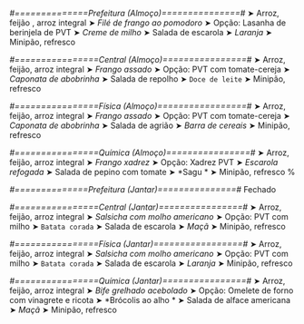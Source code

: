 
*#==============Prefeitura (Almoço)===============#*
➤ Arroz, feijão , arroz integral
➤ *Filé de frango ao pomodoro*
➤ Opção: Lasanha de berinjela de PVT 
➤ *Creme de milho*
➤ Salada de escarola
➤ *Laranja*
➤ Minipão, refresco

*#================Central (Almoço)================#*
➤ Arroz, feijão, arroz integral
➤ *Frango assado*
➤ Opção: PVT com tomate-cereja
➤ *Caponata de abobrinha*
➤ Salada de repolho
➤ `Doce de leite`
➤ Minipão, refresco

*#================Física (Almoço)=================#*
➤ Arroz, feijão, arroz integral
➤ *Frango assado*
➤ Opção: PVT com tomate-cereja
➤ *Caponata de abobrinha*
➤ Salada de agrião
➤ *Barra de cereais*
➤ Minipão, refresco

*#================Química (Almoço)================#*
➤ Arroz, feijão, arroz integral
➤ *Frango xadrez*
➤ Opção: Xadrez PVT 
➤ *Escarola refogada*
➤ Salada de pepino com tomate 
➤ *Sagu *
➤ Minipão, refresco
%

*#==============Prefeitura (Jantar)===============#*
Fechado

*#================Central (Jantar)================#*
➤ Arroz, feijão, arroz integral
➤ *Salsicha com molho americano*
➤ Opção: PVT com milho
➤ `Batata corada`
➤ Salada de escarola
➤ *Maçã*
➤ Minipão, refresco

*#================Física (Jantar)=================#*
➤ Arroz, feijão, arroz integral
➤ *Salsicha com molho americano*
➤ Opção: PVT com milho
➤ `Batata corada`
➤ Salada de escarola
➤ *Laranja*
➤ Minipão, refresco

*#================Química (Jantar)================#*
➤ Arroz, feijão, arroz integral
➤ *Bife grelhado acebolado*
➤ Opção: Omelete de forno com vinagrete e ricota
➤ *Brócolis ao alho *
➤ Salada de alface americana  
➤ *Maçã*
➤ Minipão, refresco
